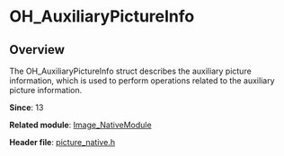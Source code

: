 # OH_AuxiliaryPictureInfo

## Overview

The OH_AuxiliaryPictureInfo struct describes the auxiliary picture information, which is used to perform operations related to the auxiliary picture information.

**Since**: 13

**Related module**: [Image_NativeModule](capi-image-nativemodule.md)

**Header file**: [picture_native.h](capi-picture-native-h.md)
